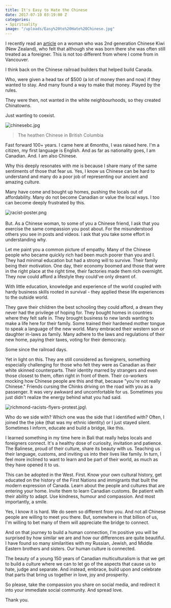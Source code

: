 ```yaml
---
title: It's Easy to Hate the Chinese
date: 2017-07-10 03:19:00 Z
categories:
- Spirituality
image: "/uploads/Easy%20to%20Hate%20Chinese.jpg"
---
```


I recently read an [article](http://www.nzherald.co.nz/nz/news/article.cfm?c_id=1&objectid=11886666) on a woman who was 2nd generation Chinese Kiwi (New Zealand), who felt that although she was born there she was often still treated as a foreigner. This is not too different from where I come from in Vancouver.

I think back on the Chinese railroad builders that helped build Canada.

Who, were given a head tax of $500 (a lot of money then and now) if they wanted to stay. And many found a way to make that money. Played by the rules.

They were then, not wanted in the white neighbourhoods, so they created Chinatowns.

Just wanting to coexist.

![chinesebc.jpg](/uploads/chinesebc.jpg)

> The heathen Chinese in British Columbia

Fast forward 100\+ years. I came here at 6months, I was raised here. I'm a citizen, my first language is English. And as far as nationality goes, I am Canadian. And. I am also Chinese.

Why this deeply resonates with me is because I share many of the same sentiments of those that fear us. Yes, I know us Chinese can be hard to understand and many do a poor job of representing our ancient and amazing culture.

Many have come and bought up homes, pushing the locals out of affordability. Many do not become Canadian or value the local ways. I too can become deeply frustrated by this.

![racist-poster.png](/uploads/racist-poster.png)\
\
But. As a Chinese woman, to some of you a Chinese friend, I ask that you exercise the same compassion you post about. For the misunderstood others you see in posts and videos. I ask that you take some effort in understanding why.

Let me paint you a common picture of empathy. Many of the Chinese people who became quickly rich had been much poorer than you and I. They had minimal education but had a strong will to survive. Their family being their motivation. One day, their economy boomed and those that were in the right place at the right time, their factories made them rich overnight. They now could afford a lifestyle they could've only dreamt of.

With little education, knowledge and experience of the world coupled with hardy business skills rooted in survival - they applied these life experiences to the outside world.

They gave their children the best schooling they could afford, a dream they never had the privilege of hoping for. They bought homes in countries where they felt safe in. They brought business to new lands wanting to make a life here for their family. Some trained their hardened mother tongue to speak a language of the new world. Many embraced their western son or daughter in-laws as family. Many adhere to the laws and regulations of their new home, paying their taxes, voting for their democracy.

Some since the railroad days.

Yet in light on this. They are still considered as foreigners, something especially challenging for those who felt they were as Canadian as their white skinned counterparts. Their identity marred by strangers and even those closest to them, often right in front of them. Their co-workers mocking how Chinese people are this and that, because "you're not really Chinese." Friends cursing the Chinks driving on the road with you as a passenger. It was very awkward and uncomfortable for us. Sometimes you just didn't realize the energy behind what you had said.

![richmond-racists-flyers-protest.jpg](/uploads/richmond-racists-flyers-protest.jpg)\\

Who do we side with? Which one was the side that I identified with? Often, I joined the the joke (that was my ethnic identity) or I just stayed silent. Sometimes I inform, educate and build a bridge, like this.

I learned something in my time here in Bali that really helps locals and foreigners connect. It's a healthy dose of curiosity, invitation and patience. The Balinese, proud of their culture, share its beauty with us. Teaching us their language, customs, and inviting us into their lives like family. In turn, I feel more inclined to want to learn and be part of their world, as much as they have opened it to us.

This can be adopted in the West. First. Know your own cultural history, get educated on the history of the First Nations and immigrants that built the modern expression of Canada. Learn about the people and cultures that are entering your home. Invite them to learn Canadian customs. Be patient with their ability to adapt. Use kindness, humour and compassion. And most importantly, a smile.

Yes, I know it is hard. We do seem so different from you. And not all Chinese people are willing to meet you there. But, somewhere in that billion of us, I'm willing to bet many of them will appreciate the bridge to connect.

And on that journey to build a human connection, I'm positive you will be surprised by how similar we are and how our differences are quite beautiful. I have found so many similarities with my Russian, Jewish, and Middle Eastern brothers and sisters. Our human culture is connected.

The beauty of a young 150 years of Canadian multiculturalism is that we get to build a culture where we can to let go of the aspects that cause us to hate, judge and separate. And instead, embrace, build upon and celebrate that parts that bring us together in love, joy and prosperity.

So please, take the compassion you share on social media, and redirect it into your immediate social community. And spread love.

Thank you.